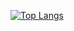 [![Top Langs](https://github-readme-stats.vercel.app/api/top-langs/?username=goldminer127&layout=compact)](https://github.com/anuraghazra/github-readme-stats)
